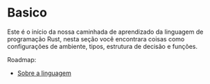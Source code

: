 # Basico

Este é o início da nossa caminhada de aprendizado da linguagem de programação Rust, nesta seção você encontrara coisas como configurações de ambiente, tipos, estrutura de decisão e funções.

Roadmap:

- [Sobre a linguagem](./01-about.md)